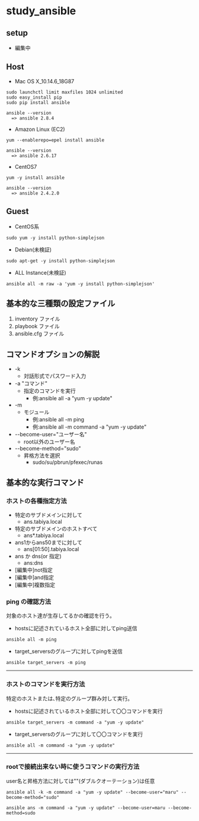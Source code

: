 # study_ansible

## setup

- 編集中
<!-- 
```
sudo yum -y install ansible
git clone git://github.com/ansible/ansible.git
cd ./ansible
make rpm
sudo rpm -Uvh ~/rpmbuild/ansible-*.noarch.rpm
``` -->

## Host

- Mac OS X_10.14.6_18G87

```
sudo launchctl limit maxfiles 1024 unlimited
sudo easy_install pip
sudo pip install ansible

ansible --version
  => ansible 2.8.4
```

- Amazon Linux (EC2)

```
yum --enablerepo=epel install ansible

ansible --version
  => ansible 2.6.17
```

- CentOS7

```
yum -y install ansible

ansible --version
  => ansible 2.4.2.0
```

## Guest

- CentOS系

```
sudo yum -y install python-simplejson
```

- Debian(未検証)

```
sudo apt-get -y install python-simplejson
```

- ALL Instance(未検証)

```
ansible all -m raw -a 'yum -y install python-simplejson'
```

## 基本的な三種類の設定ファイル

1. inventory ファイル
2. playbook ファイル
3. ansible.cfg ファイル

## コマンドオプションの解説

- -k
  - 対話形式でパスワード入力
- -a "コマンド"
  - 指定のコマンドを実行
    - 例:ansible all -a "yum -y update"
- -m
  - モジュール
    - 例:ansible all -m ping
    - 例:ansible all -m command -a "yum -y update"
- --become-user="ユーザー名"
  - root以外のユーザー名
- --become-method="sudo"
  - 昇格方法を選択
    - sudo/su/pbrun/pfexec/runas


## 基本的な実行コマンド

### ホストの各種指定方法

- 特定のサブドメインに対して
  - ans.tabiya.local
- 特定のサブドメインのホストすべて
  - ans*.tabiya.local
- ans1からans50までに対して
  - ans[01:50].tabiya.local
- ans か dns(or 指定)
  - ans:dns
- [編集中]not指定
- [編集中]and指定
- [編集中]複数指定

### ping の確認方法

対象のホスト達が生存してるかの確認を行う｡

- hostsに記述されているホスト全部に対してping送信
```
ansible all -m ping
```

- target_serversのグループに対してpingを送信
```
ansible target_servers -m ping
```

---

### ホストのコマンドを実行方法

特定のホストまたは､特定のグループ群み対して実行｡

- hostsに記述されているホスト全部に対して〇〇コマンドを実行

```
ansible target_servers -m command -a "yum -y update"
```

- target_serversのグループに対して〇〇コマンドを実行

```
ansible all -m command -a "yum -y update"
```

---

### rootで接続出来ない時に使うコマンドの実行方法

user名と昇格方法に対しては""(ダブルクオーテーション)は任意

```
ansible all -k -m command -a "yum -y update" --become-user="maru" --become-method="sudo"
```

```
ansible ans -m command -a "yum -y update" --become-user=maru --become-method=sudo
```
